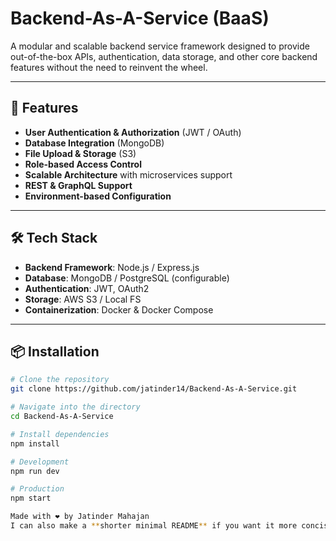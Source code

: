 # Backend-As-A-Service (BaaS)

A modular and scalable backend service framework designed to provide out-of-the-box APIs, authentication, data storage, and other core backend features without the need to reinvent the wheel.

---

## 🚀 Features

- **User Authentication & Authorization** (JWT / OAuth)
- **Database Integration** (MongoDB)
- **File Upload & Storage** (S3)
- **Role-based Access Control**
- **Scalable Architecture** with microservices support
- **REST & GraphQL Support**
- **Environment-based Configuration**

---

## 🛠 Tech Stack

- **Backend Framework**: Node.js / Express.js
- **Database**: MongoDB / PostgreSQL (configurable)
- **Authentication**: JWT, OAuth2
- **Storage**: AWS S3 / Local FS
- **Containerization**: Docker & Docker Compose

---

## 📦 Installation

```bash
# Clone the repository
git clone https://github.com/jatinder14/Backend-As-A-Service.git

# Navigate into the directory
cd Backend-As-A-Service

# Install dependencies
npm install

# Development
npm run dev

# Production
npm start

Made with ❤️ by Jatinder Mahajan
I can also make a **shorter minimal README** if you want it more concise for GitHub’s front page. Do you want me to keep it detailed like above or go minimal?

